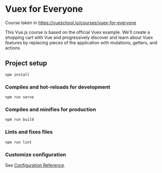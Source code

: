 # Vuex for Everyone

Course taken in https://vueschool.io/courses/vuex-for-everyone

This Vue.js course is based on the official Vuex example. We'll create a shopping cart with Vue and progressively discover and learn about Vuex features by replacing pieces of the application with mutations, getters, and actions

## Project setup
```
npm install
```

### Compiles and hot-reloads for development
```
npm run serve
```

### Compiles and minifies for production
```
npm run build
```

### Lints and fixes files
```
npm run lint
```

### Customize configuration
See [Configuration Reference](https://cli.vuejs.org/config/).
